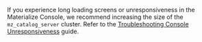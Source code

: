 If you experience long loading screens or unresponsiveness in the Materialize
Console, we recommend increasing the size of the `mz_catalog_server` cluster.
Refer to the [Troubleshooting Console
Unresponsiveness](/installation/troubleshooting/#troubleshooting-console-unresponsiveness)
guide.
